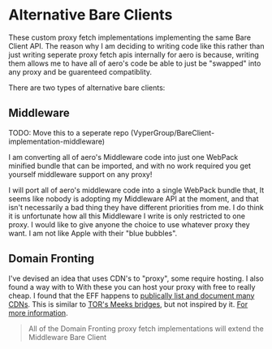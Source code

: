 # Alternative Bare Clients

These custom proxy fetch implementations implementing the same Bare Client API. The reason why I am deciding to writing code like this rather than just writing seperate proxy fetch apis internally for aero is because, writing them allows me to have all of aero's code be able to just be "swapped" into any proxy and be guarenteed compatiblity.

There are two types of alternative bare clients:

## Middleware

TODO: Move this to a seperate repo (VyperGroup/BareClient-implementation-middleware)

I am converting all of aero's Middleware code into just one WebPack minified bundle that can be imported, and with no work required you get yourself middleware support on any proxy!

I will port all of aero's middleware code into a single WebPack bundle that, It seems like nobody is adopting my Middleware API at the moment, and that isn't necessarily a bad thing they have different priorities from me. I do think it is unfortunate how all this Middleware I write is only restricted to one proxy. I would like to give anyone the choice to use whatever proxy they want. I am not like Apple with their "blue bubbles".

## Domain Fronting

I've devised an idea that uses CDN's to "proxy", some require hosting. I also found a way with to With these you can host your proxy with free to really cheap. I found that the EFF happens to [publically list and document many CDNs](https://atlas.eff.org/domains/googleusercontent.com.html). This is similar to [TOR's Meeks bridges](https://gitlab.torproject.org/legacy/trac/-/wikis/doc/meek#Webservices), but not inspired by it. [For more information](https://www.usenix.org/system/files/sec21-wei.pdf).

> All of the Domain Fronting proxy fetch implementations will extend the Middleware Bare Client
